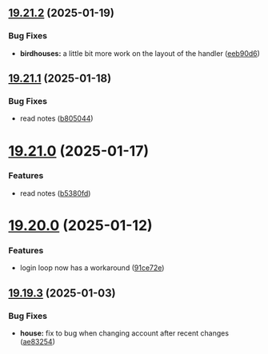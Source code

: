 ## [19.21.2](https://github.com/Torwent/WaspLib/compare/v19.21.1...v19.21.2) (2025-01-19)


### Bug Fixes

* **birdhouses:** a little bit more work on the layout of the handler ([eeb90d6](https://github.com/Torwent/WaspLib/commit/eeb90d6159bdc631b75a3db502b80b8920a3d728))



## [19.21.1](https://github.com/Torwent/WaspLib/compare/v19.21.0...v19.21.1) (2025-01-18)


### Bug Fixes

* read notes ([b805044](https://github.com/Torwent/WaspLib/commit/b805044bfead193a7c0fb10dd0c5c66df60dc3a2))



# [19.21.0](https://github.com/Torwent/WaspLib/compare/v19.20.0...v19.21.0) (2025-01-17)


### Features

* read notes ([b5380fd](https://github.com/Torwent/WaspLib/commit/b5380fd216d704e0603eef66adde3dd5d0ab7365))



# [19.20.0](https://github.com/Torwent/WaspLib/compare/v19.19.3...v19.20.0) (2025-01-12)


### Features

* login loop now has a workaround ([91ce72e](https://github.com/Torwent/WaspLib/commit/91ce72e7f6cd3641450655887312dcc873b2b539))



## [19.19.3](https://github.com/Torwent/WaspLib/compare/v19.19.2...v19.19.3) (2025-01-03)


### Bug Fixes

* **house:** fix to bug when changing account after recent changes ([ae83254](https://github.com/Torwent/WaspLib/commit/ae83254efd7d6baa5bb8f1ba6821c4de36e422d2))



